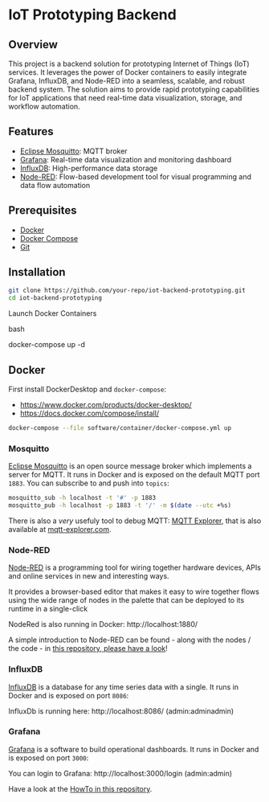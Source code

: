 # IoT Prototyping Backend

## Overview

This project is a backend solution for prototyping Internet of Things (IoT) services. It leverages the power of Docker containers to easily integrate Grafana, InfluxDB, and Node-RED into a seamless, scalable, and robust backend system. The solution aims to provide rapid prototyping capabilities for IoT applications that need real-time data visualization, storage, and workflow automation.

## Features

* [Eclipse Mosquitto](https://mosquitto.org): MQTT broker
* [Grafana](https://grafana.com/): Real-time data visualization and monitoring dashboard
* [InfluxDB](https://www.influxdata.com/): High-performance data storage
* [Node-RED](https://nodered.org/): Flow-based development tool for visual programming and data flow automation

## Prerequisites

* [Docker](https://docs.docker.com/engine/install/)
* [Docker Compose](https://docs.docker.com/compose/)
* [Git](https://git-scm.com/book/en/v2/Getting-Started-Installing-Git)

## Installation

```sh
git clone https://github.com/your-repo/iot-backend-prototyping.git
cd iot-backend-prototyping
```

Launch Docker Containers

bash

docker-compose up -d


## Docker

First install DockerDesktop and `docker-compose`:

- https://www.docker.com/products/docker-desktop/
- https://docs.docker.com/compose/install/

```sh
docker-compose --file software/container/docker-compose.yml up
```

### Mosquitto

[Eclipse Mosquitto](https://mosquitto.org) is an open source message broker which implements a server for MQTT. It runs in Docker and is exposed on the default MQTT port `1883`. You can subscribe to and push into `topics`: 

```sh
mosquitto_sub -h localhost -t '#' -p 1883
mosquitto_pub -h localhost -p 1883 -t '/' -m $(date --utc +%s)
```

There is also a *very* usefuly tool to debug MQTT: [MQTT Explorer](https://github.com/thomasnordquist/MQTT-Explorer/), that is also available at [mqtt-explorer.com](https://mqtt-explorer.com/).

### Node-RED

[Node-RED](https://nodered.org) is a programming tool for wiring together hardware devices, APIs and online services in new and interesting ways.

It provides a browser-based editor that makes it easy to wire together flows using the wide range of nodes in the palette that can be deployed to its runtime in a single-click

NodeRed is also running in Docker: http://localhost:1880/

A simple introduction to Node-RED can be found - along with the nodes / the code -  in [this repository, please have a look](./software/flow/README.md)! 

### InfluxDB

[InfluxDB](https://www.influxdata.com) is a database for any time series data with a single. It runs in Docker and is exposed on port `8086`:

InfluxDb is running here: http://localhost:8086/ (admin:adminadmin)

### Grafana

[Grafana](https://grafana.com) is a software to build operational dashboards. It runs in Docker and is exposed on port `3000`:

You can login to Grafana: http://localhost:3000/login (admin:admin)

Have a look at the [HowTo in this repository](./software/dashboard/README.md).
